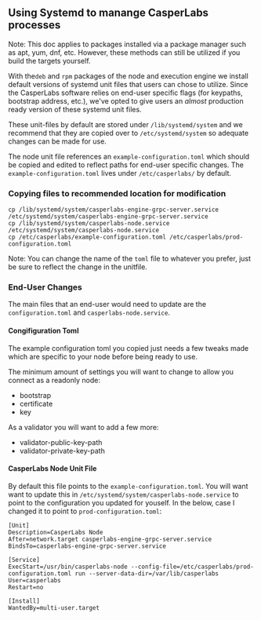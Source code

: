 ## Using Systemd to manange CasperLabs processes

Note: This doc applies to packages installed via a package manager such as apt,
 yum, dnf, etc. However, these methods can still be utilized if you build the 
targets yourself.

With the`deb` and `rpm` packages of the node and execution engine we install
default versions of systemd unit files that users can chose to utilize. Since
the CasperLabs software relies on end-user specific flags (for keypaths,
bootstrap address, etc.), we've opted to give users an *almost* production
ready version of these systemd unit files.

These unit-files by default are stored under `/lib/systemd/system` and we 
recommend that they are copied over to `/etc/systemd/system` so adequate changes
 can be made for use.

The node unit file references an `example-configuration.toml` which should be 
copied and edited to reflect paths for end-user specific changes. The 
`example-configuration.toml` lives under `/etc/casperlabs/` by default.

### Copying files to recommended location for modification

```
cp /lib/systemd/system/casperlabs-engine-grpc-server.service /etc/systemd/system/casperlabs-engine-grpc-server.service
cp /lib/systemd/system/casperlabs-node.service /etc/systemd/system/casperlabs-node.service
cp /etc/casperlabs/example-configuration.toml /etc/casperlabs/prod-configuration.toml
```

Note: You can change the name of the `toml` file to whatever you prefer, just 
be sure to reflect the change in the unitfile.

### End-User Changes

The main files that an end-user would need to update are the `configuration.toml` and `casperlabs-node.service`.

#### Congifiguration Toml

The example configuration toml you copied just needs a few tweaks made which 
are specific to your node before being ready to use.

The minimum amount of settings you will want to change to allow you connect as 
a readonly node:
- bootstrap
- certificate
- key 

As a validator you will want to add a few more:
- validator-public-key-path
- validator-private-key-path

#### CasperLabs Node Unit File

By default this file points to the `example-configuration.toml`. You will want
want to update this in `/etc/systemd/system/casperlabs-node.service` to point 
to the configuration you updated for youself. In the below, case I changed it 
to point to `prod-configuration.toml`:

```
[Unit]
Description=CasperLabs Node
After=network.target casperlabs-engine-grpc-server.service
BindsTo=casperlabs-engine-grpc-server.service

[Service]
ExecStart=/usr/bin/casperlabs-node --config-file=/etc/casperlabs/prod-configuration.toml run --server-data-dir=/var/lib/casperlabs
User=casperlabs
Restart=no

[Install]
WantedBy=multi-user.target
```
